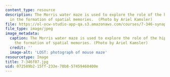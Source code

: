 ```yaml
---
content_type: resource
description: The Morris water maze is used to explore the role of the hippocampus
  in the formation of spatial memories.  (Photo by Ariel Kamsler)
file: https://ol-ocw-studio-app-qa.s3.amazonaws.com/courses/7-346-synaptic-plasticity-and-memory-from-molecules-to-behavior-fall-2007/072589b215ff233e70b857459460400e_7-346f07.jpg
file_type: image/jpeg
image_metadata:
  caption: The Morris water maze is used to explore the role of the hippocampus in
    the formation of spatial memories. (Photo by Ariel Kamsler)
  credit: ''
  image-alt: 'LOST: photograph of mouse maze'
resourcetype: Image
title: 7-346f07.jpg
uid: 072589b2-15ff-233e-70b8-57459460400e
---
```

